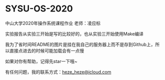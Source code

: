 # SYSU-OS-2020

中山大学2020年操作系统课程作业   老师：凌应标

实验报告从实验三开始是写的比较好的，也从实验三开始使用Make编译

我为了省时间README的图片是挂在我自己的服务器上而不是存到Github上，所以直接点进去的时候可能加载会有一点慢

如果对你有帮助，记得先star一下哦~

有任何问题，我的联系方式：heze_heze@icloud.com
